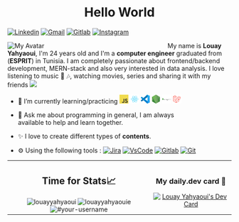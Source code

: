 <div align="center">
 <h1>Hello World</h1>
 </div>


[![Linkedin](https://img.shields.io/badge/-LinkedIn-blue?style=flat&logo=Linkedin&logoColor=white)](https://www.linkedin.com/in/louay-yahyaoui-esprit/)
[![Gmail](https://img.shields.io/badge/-Gmail-c14438?style=flat&logo=Gmail&logoColor=white)](mailto:louay.yahyaoui@esprit.tn)
[![Gitlab](https://img.shields.io/badge/-Gitlab-orange?style=flat&logo=Gitlab&logoColor=white)](https://gitlab.com/louayyahyaoui)
[![Instagram](https://img.shields.io/badge/-Instagram-c13584?style=flat&labelColor=c13584&logo=instagram&logoColor=white)](https://www.instagram.com/louayyahyaoui)


<img title="My Avatar" align="left" heigth="300" width="360" src="https://user-images.githubusercontent.com/49155930/134610914-b4951cc5-7d84-46ac-892f-7e802952a3ed.png"
/>


My name is **Louay Yahyaoui**, I'm 24 years old and I'm a **computer engineer** graduated from (**ESPRIT**) in Tunisia.
I am completely passionate about frontend/backend development, MERN-stack and also very interested in data analysis. I love listening to music :heartbeat: :notes:, watching movies, series and sharing it with my friends <img height ="20" src= "https://camo.githubusercontent.com/6ba7b982e69849c28d40e15131d5557cd65455a6/68747470733a2f2f6d656469612e67697068792e636f6d2f6d656469612f4c6e516a7057614f4e386e68723231764e572f67697068792e676966" />



- 🌱 I’m currently learning/practicing 
<code><img height="20" src="https://raw.githubusercontent.com/github/explore/80688e429a7d4ef2fca1e82350fe8e3517d3494d/topics/javascript/javascript.png"></code>
<code><img height="20" src="https://raw.githubusercontent.com/github/explore/80688e429a7d4ef2fca1e82350fe8e3517d3494d/topics/react/react.png"></code>
<code><img height="20" src="https://raw.githubusercontent.com/github/explore/80688e429a7d4ef2fca1e82350fe8e3517d3494d/topics/visual-studio-code/visual-studio-code.png"></code>
<code><img height="20" src="https://raw.githubusercontent.com/github/explore/80688e429a7d4ef2fca1e82350fe8e3517d3494d/topics/nodejs/nodejs.png"></code>
<code><img height="20" src="https://raw.githubusercontent.com/github/explore/80688e429a7d4ef2fca1e82350fe8e3517d3494d/topics/mongodb/mongodb.png"></code>
<code><img height="20" src="https://raw.githubusercontent.com/github/explore/80688e429a7d4ef2fca1e82350fe8e3517d3494d/topics/laravel/laravel.png"></code>

- 💬 Ask me about programming in general, I am always <br> available to help and learn together.
- ✨ I love to create different types of **contents**.
- ⚙️ Using the following tools : [![Jira](https://img.shields.io/badge/-Jira-blue?style=flat&logo=Jira&logoColor=white)](https://www.linkedin.com/in/louay-yahyaoui-esprit/)
[![VsCode](https://img.shields.io/badge/-VsCode-grey?style=flat&logo=VisualStudioCode&logoColor=white)](https://www.linkedin.com/in/louay-yahyaoui-esprit/)
[![Gitlab](https://img.shields.io/badge/-Gitlab-orange?style=flat&logo=Gitlab&logoColor=white)](https://www.linkedin.com/in/louay-yahyaoui-esprit/)
[![Git](https://img.shields.io/badge/-Git-red?style=flat&logo=Git&logoColor=white)](https://www.linkedin.com/in/louay-yahyaoui-esprit/)



<table>
<tr>
  <td valign="center">
   
    
<div align="center">
 <h2>Time for Stats📈</h2>

<img width="40%" src="https://github-readme-stats.vercel.app/api/top-langs?username=louayyahyaoui&show_icons=true&theme=highcontrast&title_color=ff8000&text_color=ffffff&bg_color=6a6a6a&locale=en&layout=compact&hide_border=true" alt="louayyahyaoui" /> 
<img width="48%" src="https://github-readme-stats.vercel.app/api?username=louayyahyaoui&show_icons=true&theme=highcontrast&title_color=ff8000&text_color=ffffff&bg_color=6a6a6a&locale=en&hide_border=true" alt="louayyahyaouie" />
<img width="48%" src="https://github-readme-streak-stats.herokuapp.com/?user=louayyahyaoui&theme=highcontrast&hide_border=true" alt="#your-username" />
 </div>
    </td>
<td valign="center" >

   <div align="center">
      <h3 >My daily.dev card 🎴 </h3>
 <a href="https://app.daily.dev/louayyahyaoui"><img src="https://api.daily.dev/devcards/0f183945367941e8ae29b2f4afb94781.png?r=zpp" width="400" alt="Louay Yahyaoui's Dev Card"/></a>
 </div>
  </td>

</tr>
</table>




